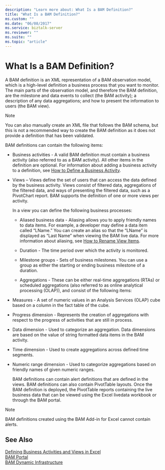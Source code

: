 ```yaml
---
description: "Learn more about: What Is a BAM Definition?"
title: "What Is a BAM Definition?"
ms.custom: ""
ms.date: "06/08/2017"
ms.service: biztalk-server
ms.reviewer: ""
ms.suite: ""
ms.topic: "article"
---
```

# What Is a BAM Definition?
A BAM definition is an XML representation of a BAM observation model, which is a high-level definition a business process that you want to monitor. The main parts of the observation model, and therefore the BAM definition, are the milestone and data events to collect (the BAM activity); a description of any data aggregations; and how to present the information to users (the BAM view).  
  
> [!NOTE]
>  You can also manually create an XML file that follows the BAM schema, but this is not a recommended way to create the BAM definition as it does not provide a definition that has been validated.  
  
 BAM definitions can contain the following items:  
  
- Business activities - A valid BAM definition must contain a business activity (also referred to as a BAM activity). All other items in the definition are optional. For information about adding a business activity to a definition, see [How to Define a Business Activity](../core/how-to-define-a-business-activity.md).  
  
- Views – Views define the set of users that can access the data defined by the business activity. Views consist of filtered data, aggregations of the filtered data, and ways of presenting the filtered data, such as a PivotChart report. BAM supports the definition of one or more views per activity.  
  
   In a view you can define the following business processes:  
  
  -   Aliased business data - Aliasing allows you to apply friendly names to data items. For example, a developer may define a data item called “LName.” You can create an alias so that the “LName” is displayed as “Last Name” when viewing the BAM live data.  For more information about aliasing, see [How to Rename View Items](../core/how-to-rename-view-items.md).  
  
  -   Duration - The time period over which the activity is monitored.  
  
  -   Milestone groups - Sets of business milestones. You can use a group as either the starting or ending business milestone of a duration.  
  
  -   Aggregations -  These can be either real-time aggregations (RTAs) or scheduled aggregations (also referred to as online analytical processing (OLAP)), and consist of the following items:  
  
- Measures - A set of numeric values in an Analysis Services (OLAP) cube based on a column in the fact table of the cube.  
  
- Progress dimension - Represents the creation of aggregations with respect to the progress of activities that are still in process.  
  
- Data dimension - Used to categorize an aggregation. Data dimensions are based on the value of string formatted data items in the BAM activity.  
  
- Time dimension - Used to create aggregations across defined time segments.  
  
- Numeric range dimension - Used to categorize aggregations based on friendly names of given numeric ranges.  
  
  BAM definitions can contain alert definitions that are defined in the views. BAM definitions can also contain PivotTable layouts. Once the BAM definition is deployed, the PivotTable reports containing the live business data that can be viewed using the Excel livedata workbook or through the BAM portal.  
  
> [!NOTE]
>  BAM definitions created using the BAM Add-in for Excel cannot contain alerts.  
  
## See Also  
 [Defining Business Activities and Views in Excel](../core/defining-business-activities-and-views-in-excel.md)   
 [BAM Portal](../core/bam-portal.md)   
 [BAM Dynamic Infrastructure](../core/bam-dynamic-infrastructure.md)
